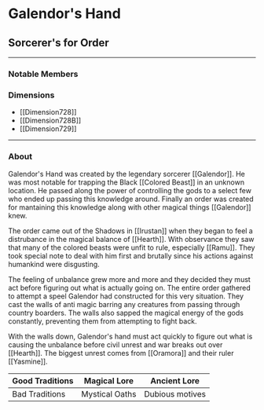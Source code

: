 # Galendor's Hand
## Sorcerer's for Order
---

### Notable Members

### Dimensions
- [[Dimension728]]
-  [[Dimension728B]]
- [[Dimension729]]

 --- 

### About
Galendor's Hand was created by the legendary sorcerer [[Galendor]]. He was most notable for trapping the Black [[Colored Beast]] in an unknown location. He passed along the power of controlling the gods to a select few who ended up passing this knowledge around. Finally an order was created for mantaining this knowledge along with other magical things [[Galendor]] knew. 

The order came out of the Shadows in [[Irustan]] when they began to feel a distrubance in the magical balance of [[Hearth]]. With observance they saw that many of the colored beasts were unfit to rule, especially [[Ramu]]. They took special note to deal with him first and brutally since his actions against humankind were disgusting.

The feeling of unbalance grew more and more and they decided they must act before figuring out what is actually going on. The entire order gathered to attempt a speel Galendor had constructed for this very situation. They cast the walls of anti magic barring any creatures from passing through country boarders. The walls also sapped the magical energy of the gods constantly, preventing them from attempting to fight back. 

With the walls down, Galendor's hand must act quickly to figure out what is causing the unbalance before civil unrest and war breaks out over [[Hearth]]. The biggest unrest comes from [[Oramora]] and their ruler [[Yasmine]].

| Good Traditions | Magical Lore   | Ancient Lore    |
| --------------- | -------------- | --------------- |
| Bad Traditions  | Mystical Oaths | Dubious motives | 